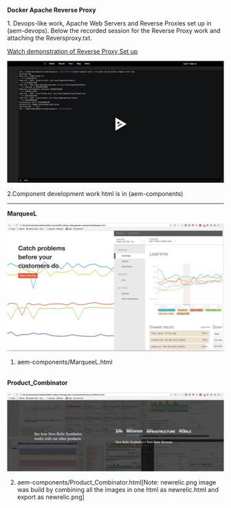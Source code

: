 <p>
<strong>Docker Apache Reverse Proxy</strong>
</p>
<p>
 1. Devops-like work, Apache Web Servers and Reverse Proxies set up in (aem-devops). Below the recorded session for the Reverse Proxy work and attaching the Reversproxy.txt. 
 
 <a href="https://asciinema.org/a/EBGQhLscMWUsY5EysiMYRethT">Watch demonstration of Reverse Proxy Set up</a>
 
 
 ![alt aem-devops](github_assets/aem-devops.png)
 
 </p>
 <p>
 2.Component development work html is in (aem-components)
<hr>
<b>MarqueeL</b>

![alt MarqueeL](github_assets/MarqueeL.png)

1. aem-components/MarqueeL.html


<br>
<b>Product_Combinator</b>

 ![Product_Combinator](github_assets/Product_Combinator.png)

2. aem-components/Product_Combinator.html[Note: newrelic.png image was build by combining all the images in one html as newrelic.html and export as newrelic.png]

